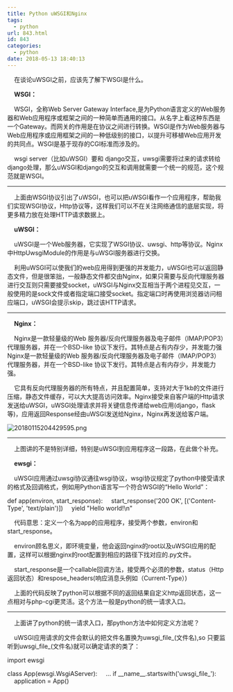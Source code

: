 ```yaml
---
title: Python uWSGI和Nginx
tags:
  - python
url: 843.html
id: 843
categories:
  - python
date: 2018-05-13 18:40:13
---
```


    在谈论uWSGI之前，应该先了解下WSGI是什么。  

    **WSGI：**  

    WSGI，全称Web Server Gateway Interface,是为Python语言定义的Web服务器和Web应用程序或框架之间的一种简单而通用的接口。从名字上看这种东西是一个Gateway。而网关的作用是在协议之间进行转换。WSGI是作为Web服务器与Web应用程序或应用框架之间的一种低级别的接口，以提升可移植Web应用开发的共同点。WSGI是基于现存的CGI标准而涉及的。

    wsgi server（比如uWSGI）要和 django交互，uwsgi需要将过来的请求转给django处理，那么uWSGI和django的交互和调用就需要一个统一的规范，这个规范就是WSGI。  

  

* * *

    上面由WSGI协议引出了uWSGI，也可以把uWSGI看作一个应用程序，帮助我们实现WSGI协议，Http协议等，这样我们可以不在关注网络通信的底层实现，将更多精力放在处理HTTP请求数据上。  

    **uWSGI：**  

    uWSGI是一个Web服务器，它实现了WSGI协议、uwsgi、http等协议。Nginx中HttpUwsgiModule的作用是与uWSGI服务器进行交换。  

    利用uWSGI可以使我们的web应用得到更强的并发能力，uWSGI也可以返回静态文件，但是很笨拙，一般静态文件都交由Nginx，如果只需要与反向代理服务器进行交互则只需要接受socket，uWSGI与Nginx交互相当于两个进程见交互，一般使用的是sock文件或者指定端口接受socket。指定端口时再使用浏览器访问相应端口，uWSGI会提示skip，跳过该HTTP请求。  

* * *

    **Nginx：**

    Nginx是一款轻量级的Web 服务器/反向代理服务器及电子邮件（IMAP/POP3）代理服务器，并在一个BSD-like 协议下发行。其特点是占有内存少，并发能力强Nginx是一款轻量级的Web 服务器/反向代理服务器及电子邮件（IMAP/POP3）代理服务器，并在一个BSD-like 协议下发行。其特点是占有内存少，并发能力强。

    它具有反向代理服务器的所有特点，并且配置简单，支持对大于1kb的文件进行压缩，静态文件缓存，可以大大提高访问效率。Nginx接受来自客户端的Http请求发送给uWSGI，uWSGI处理请求并将关键信息传递给web应用(django，flask等)，应用返回Response经由uWSGI发送给Nginx，Nginx再发送给客户端。  

![20180115204429595.png](/ueditor/php/upload/image/20180513/1526208705654930.png "1526208705654930.png")

* * *

    上图讲的不是特别详细，特别是uWSGI到应用程序这一段路，在此做个补充。  

  

    **ewsgi：**  

    uWSGI应用通过uwsgi协议通往wsgi协议，wsgi协议规定了python中接受请求的格式及回调格式，例如用Python语言写一个符合WSGI的“Hello World”：

def app(environ, start_response):
    start_response('200 OK', \[('Content-Type', 'text/plain')\])
    yield "Hello world!\\n"

    代码意思：定义一个名为app的应用程序，接受两个参数，environ和start_response。     

    environ顾名思义，即环境变量，他会返回nginx的root以及uWSGI应用的配置，这样可以根据nginx的root配置到相应的路径下找对应的.py文件。

    start\_response是一个callable回调方法，接受两个必须的参数，status（Http返回状态）和respose\_headers(响应消息头例如（Current-Type）)  

    上面的代码反映了python可以根据不同的返回结果自定义http返回状态，这一点相对与php-cgi更灵活。这个方法一般是python的统一请求入口。  

  

* * *

    上面讲了python的统一请求入口，那python方法中如何定义方法呢？  

    uWSGI应用请求的文件会默认的把文件名置换为uwsgi\_file\_(文件名),so 只要监听到uwsgi\_file\_(文件名)就可以确定请求的类了：

import ewsgi

class App(ewsgi.WsgiAServer):
    ...
if \_\_name\_\_.startswith('uwsgi\_file\_'):
    application = App()